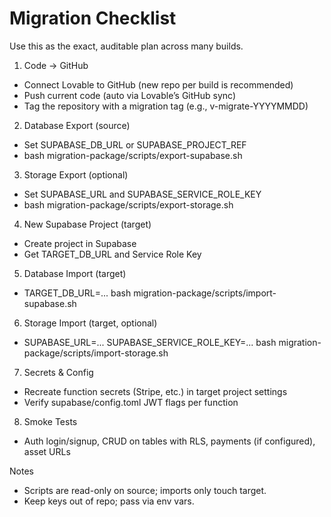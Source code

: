 # Migration Checklist

Use this as the exact, auditable plan across many builds.

1) Code → GitHub
- Connect Lovable to GitHub (new repo per build is recommended)
- Push current code (auto via Lovable’s GitHub sync)
- Tag the repository with a migration tag (e.g., v-migrate-YYYYMMDD)

2) Database Export (source)
- Set SUPABASE_DB_URL or SUPABASE_PROJECT_REF
- bash migration-package/scripts/export-supabase.sh

3) Storage Export (optional)
- Set SUPABASE_URL and SUPABASE_SERVICE_ROLE_KEY
- bash migration-package/scripts/export-storage.sh

4) New Supabase Project (target)
- Create project in Supabase
- Get TARGET_DB_URL and Service Role Key

5) Database Import (target)
- TARGET_DB_URL=... bash migration-package/scripts/import-supabase.sh

6) Storage Import (target, optional)
- SUPABASE_URL=... SUPABASE_SERVICE_ROLE_KEY=... 
  bash migration-package/scripts/import-storage.sh

7) Secrets & Config
- Recreate function secrets (Stripe, etc.) in target project settings
- Verify supabase/config.toml JWT flags per function

8) Smoke Tests
- Auth login/signup, CRUD on tables with RLS, payments (if configured), asset URLs

Notes
- Scripts are read-only on source; imports only touch target.
- Keep keys out of repo; pass via env vars.
